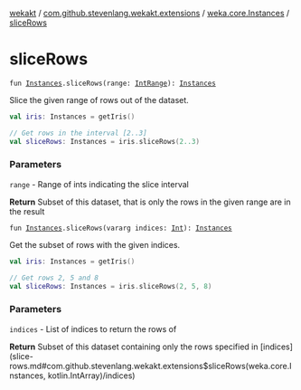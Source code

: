 [wekakt](../../index.md) / [com.github.stevenlang.wekakt.extensions](../index.md) / [weka.core.Instances](index.md) / [sliceRows](./slice-rows.md)

# sliceRows

`fun `[`Instances`](http://weka.sourceforge.net/doc.stable/weka/core/Instances.html)`.sliceRows(range: `[`IntRange`](https://kotlinlang.org/api/latest/jvm/stdlib/kotlin.ranges/-int-range/index.html)`): `[`Instances`](http://weka.sourceforge.net/doc.stable/weka/core/Instances.html)

Slice the given range of rows out of the dataset.

``` kotlin
val iris: Instances = getIris()

// Get rows in the interval [2..3]
val sliceRows: Instances = iris.sliceRows(2..3)
```

### Parameters

`range` - Range of ints indicating the slice interval

**Return**
Subset of this dataset, that is only the rows in the given range are in the result

`fun `[`Instances`](http://weka.sourceforge.net/doc.stable/weka/core/Instances.html)`.sliceRows(vararg indices: `[`Int`](https://kotlinlang.org/api/latest/jvm/stdlib/kotlin/-int/index.html)`): `[`Instances`](http://weka.sourceforge.net/doc.stable/weka/core/Instances.html)

Get the subset of rows with the given indices.

``` kotlin
val iris: Instances = getIris()

// Get rows 2, 5 and 8
val sliceRows: Instances = iris.sliceRows(2, 5, 8)
```

### Parameters

`indices` - List of indices to return the rows of

**Return**
Subset of this dataset containing only the rows specified in [indices](slice-rows.md#com.github.stevenlang.wekakt.extensions$sliceRows(weka.core.Instances, kotlin.IntArray)/indices)

